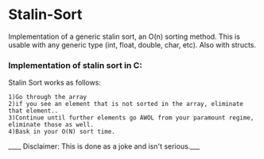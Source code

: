 # Stalin-Sort
Implementation of a generic stalin sort, an O(n) sorting method. This is usable with any generic type (int, float, double, char, etc). Also with structs.



### Implementation of stalin sort in C:
  Stalin Sort works as follows: 
  ```
  1)Go through the array
  2)if you see an element that is not sorted in the array, eliminate that element..
  3)Continue until further elements go AWOL from your paramount regime, eliminate those as well.
  4)Bask in your O(N) sort time.
```
  
____ Disclaimer: This is done as a joke and isn't serious.___ 

